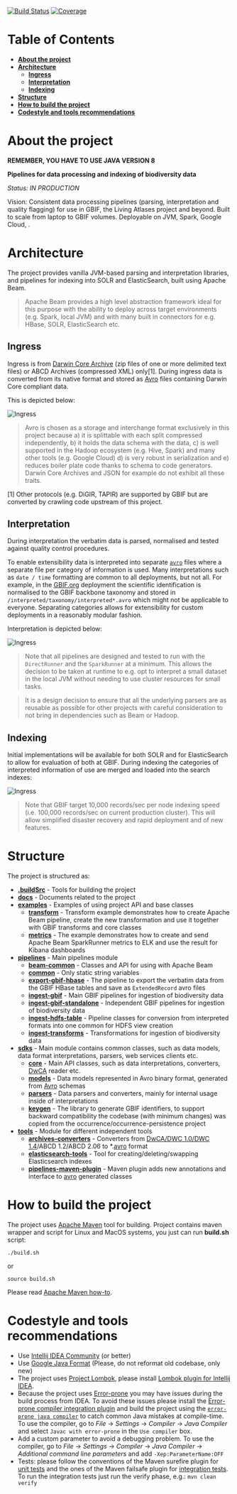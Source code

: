 [![Build Status](https://builds.gbif.org/job/pipelines/badge/icon?style=flat-square)](https://builds.gbif.org/job/pipelines/)
[![Coverage](https://sonar.gbif.org/api/project_badges/measure?project=org.gbif.pipelines%3Apipelines-parent&metric=coverage)](https://sonar.gbif.org/dashboard?id=org.gbif.pipelines%3Apipelines-parent)

# Table of Contents

- [**About the project**](#about-the-project)
- [**Architecture**](#architecture)
    - [**Ingress**](#ingress)
    - [**Interpretation**](#interpretation)
    - [**Indexing**](#indexing)
- [**Structure**](#structure)
- [**How to build the project**](#how-to-build-the-project)
- [**Codestyle and tools recommendations**](#codestyle-and-tools-recommendations)

# About the project

**REMEMBER, YOU HAVE TO USE JAVA VERSION 8**

**Pipelines for data processing and indexing of biodiversity data**

_Status: IN PRODUCTION_

Vision: Consistent data processing pipelines (parsing, interpretation and quality flagging) for use in GBIF, the Living Atlases project and beyond.
Built to scale from laptop to GBIF volumes. Deployable on JVM, Spark, Google Cloud, <insert your favourite cloud provider here>.

# Architecture

The project provides vanilla JVM-based parsing and interpretation libraries, and pipelines for indexing into SOLR and ElasticSearch, built using Apache Beam.

> Apache Beam provides a high level abstraction framework ideal for this purpose with the ability to deploy across target environments (e.g. Spark, local JVM) and with many built in connectors for e.g. HBase, SOLR, ElasticSearch etc.

## Ingress

Ingress is from [Darwin Core Archive](https://www.tdwg.org/standards/dwc/) (zip files of one or more delimited text files) or ABCD Archives (compressed XML) only[1].
During ingress data is converted from its native format and stored as [Avro](https://avro.apache.org/docs/current/) files containing Darwin Core compliant data.

This is depicted below:

![Ingress](./docs/images/ingress.svg)

> Avro is chosen as a storage and interchange format exclusively in this project because a) it is splittable with each split compressed independently, b) it holds the data schema with the data, c) is well supported in the Hadoop ecosystem (e.g. Hive, Spark) and many other tools (e.g. Google Cloud) d) is very robust in serialization and e) reduces boiler plate code thanks to schema to code generators. Darwin Core Archives and JSON for example do not exhibit all these traits.

[1] Other protocols (e.g. DiGIR, TAPIR) are supported by GBIF but are converted by crawling code upstream of this project.

## Interpretation

During interpretation the verbatim data is parsed, normalised and tested against quality control procedures.

To enable extensibility data is interpreted into separate [`avro`](https://avro.apache.org/docs/current/) files where a separate file per category of information is used.  Many interpretations such as `date / time` formatting are common to all deployments, but not all.
For example, in the [GBIF.org](https://www.gbif.org) deployment the scientific identification is normalised to the GBIF backbone taxonomy and stored in `/interpreted/taxonomy/interpreted*.avro` which might not be applicable to everyone.
Separating categories allows for extensibility for custom deployments in a reasonably modular fashion.

Interpretation is depicted below:

![Ingress](./docs/images/interpret.svg)

> Note that all pipelines are designed and tested to run with the `DirectRunner` and the `SparkRunner` at a minimum.  This allows the decision to be taken at runtime to e.g. opt to interpret a small dataset in the local JVM without needing to use cluster resources for small tasks.

> It is a design decision to ensure that all the underlying parsers are as reusable as possible for other projects with careful consideration to not bring in dependencies such as Beam or Hadoop.

## Indexing

Initial implementations will be available for both SOLR and for ElasticSearch to allow for evaluation of both at GBIF.
During indexing the categories of interpreted information of use are merged and loaded into the search indexes:

![Ingress](./docs/images/index.svg)

> Note that GBIF target 10,000 records/sec per node indexing speed (i.e. 100,000 records/sec on current production cluster).  This will allow simplified disaster recovery and rapid deployment and of new features.

# Structure

The project is structured as:

- [**.buildSrc**](./.buildSrc) - Tools for building the project
- [**docs**](./docs) - Documents related to the project
- [**examples**](./examples) - Examples of using project API and base classes
    - [**transform**](./examples/transform) - Transform example demonstrates how to create Apache Beam pipeline, create the new transformation and use it together with GBIF transforms and core classes
    - [**metrics**](./examples/metrics) - The example demonstrates how to create and send Apache Beam SparkRunner metrics to ELK and use the result for Kibana dashboards
- [**pipelines**](./pipelines) - Main pipelines module
    - [**beam-common**](./pipelines/beam-common) - Classes and API for using with Apache Beam
    - [**common**](./pipelines/common) - Only static string variables
    - [**export-gbif-hbase**](./pipelines/export-gbif-hbase) - The pipeline to export the verbatim data from the GBIF HBase tables and save as `ExtendedRecord` avro files
    - [**ingest-gbif**](./pipelines/ingest-gbif) - Main GBIF pipelines for ingestion of biodiversity data
    - [**ingest-gbif-standalone**](./pipelines/ingest-gbif-standalone) - Independent GBIF pipelines for ingestion of biodiversity data
    - [**ingest-hdfs-table**](./pipelines/ingest-hdfs-table) - Pipeline classes for conversion from interpreted formats into one common for HDFS view creation
    - [**ingest-transforms**](./pipelines/ingest-transforms) - Transformations for ingestion of biodiversity data
- [**sdks**](./sdks) - Main module contains common classes, such as data models, data format interpretations, parsers, web services clients etc.
    - [**core**](./sdks/core) - Main API classes, such as data interpretations, converters, [DwCA](https://www.tdwg.org/standards/dwc/) reader etc.
    - [**models**](./sdks/models) - Data models represented in Avro binary format, generated from [Avro](https://avro.apache.org/docs/current/) schemas
    - [**parsers**](./sdks/parsers) - Data parsers and converters, mainly for internal usage inside of interpretations
    - [**keygen**](./sdks/keygen) - The library to generate GBIF identifiers, to support backward compatibility the codebase (with minimum changes) was copied from the occurrence/occurrence-persistence project
- [**tools**](./tools) - Module for different independent tools
    - [**archives-converters**](./tools/archives-converters) - Converters from [DwCA/DWC 1.0/DWC 1.4](https://www.tdwg.org/standards/dwc/)/ABCD 1.2/ABCD 2.06 to *.[avro](https://avro.apache.org/docs/current/) format
    - [**elasticsearch-tools**](./tools/elasticsearch-tools) - Tool for creating/deleting/swapping Elasticsearch indexes
    - [**pipelines-maven-plugin**](./tools/pipelines-maven-plugin) - Maven plugin adds new annotations and interface to [avro](https://avro.apache.org/docs/current/) generated classes

# How to build the project

The project uses [Apache Maven](https://maven.apache.org/) tool for building. Project contains maven wrapper and script for Linux and MacOS systems, you just can run **build.sh** script:

```shell
./build.sh
```
or
```shell
source build.sh
```

Please read [Apache Maven how-to](https://maven.apache.org/run.html).

# Codestyle and tools recommendations

- Use [Intellij IDEA Community](https://www.jetbrains.com/idea/download/) (or better)
- Use [Google Java Format](https://plugins.jetbrains.com/plugin/8527-google-java-format) (Please, do not reformat old codebase, only new)
- The project uses [Project Lombok](https://projectlombok.org/), please install [Lombok plugin for Intellij IDEA](https://plugins.jetbrains.com/plugin/6317-lombok-plugin).
- Because the project uses [Error-prone](https://code.google.com/p/error-prone) you may have issues during the build process from IDEA.  To avoid these issues please install the [Error-prone compiler integration plugin](https://plugins.jetbrains.com/plugin/7349-error-prone-compiler-integration) and build the project using the [`error-prone java compiler`](https://code.google.com/p/error-prone) to catch common Java mistakes at compile-time. To use the compiler, go to _File_ → _Settings_ → _Compiler_ → _Java Compiler_ and select `Javac with error-prone` in the `Use compiler` box.
- Add a custom parameter to avoid a debugging problem.  To use the compiler, go to _File_ → _Settings_ → _Compiler_ → _Java Compiler_ → _Additional command line parameters_ and add `-Xep:ParameterName:OFF`
- Tests: please follow the conventions of the Maven surefire plugin for [unit tests](https://maven.apache.org/surefire/maven-surefire-plugin/examples/inclusion-exclusion.html) and the ones of the Maven failsafe plugin for [integration tests](https://maven.apache.org/surefire/maven-failsafe-plugin/examples/inclusion-exclusion.html). To run the integration tests just run the verify phase, e.g.: `mvn clean verify`
